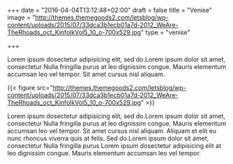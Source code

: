 +++
date = "2016-04-04T13:12:48+02:00"
draft = false
title = "Venise"
image = "http://themes.themegoods2.com/letsblog/wp-content/uploads/2015/07/33dca3b1ecb01a7d-2012_WeAre-TheRhoads_oct_KinfolkVol5_10_o-700x529.jpg"
type = "venise"

+++

Lorem ipsum dosectetur adipisicing elit, sed do.Lorem ipsum dolor sit amet, consectetur Nulla fringilla purus at leo dignissim congue. Mauris elementum accumsan leo vel tempor. Sit amet cursus nisl aliquam.
<!--more-->

 {{< figure src="http://themes.themegoods2.com/letsblog/wp-content/uploads/2015/07/33dca3b1ecb01a7d-2012_WeAre-TheRhoads_oct_KinfolkVol5_10_o-700x529.jpg" >}}

Lorem ipsum dosectetur adipisicing elit, sed do.Lorem ipsum dolor sit amet, consectetur Nulla fringilla purus at leo dignissim congue. Mauris elementum accumsan leo vel tempor. Sit amet cursus nisl aliquam. Aliquam et elit eu nunc rhoncus viverra quis at felis. Sed do.Lorem ipsum dolor sit amet, consectetur Nulla fringilla purus Lorem ipsum dosectetur adipisicing elit at leo dignissim congue. Mauris elementum accumsan leo vel tempor.